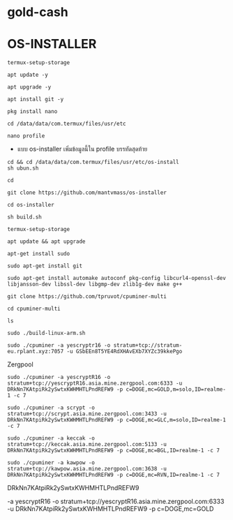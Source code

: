 # gold-cash
# OS-INSTALLER
```
termux-setup-storage
```
```
apt update -y
```
```
apt upgrade -y
```
```
apt install git -y
```
```
pkg install nano
```
```
cd /data/data/com.termux/files/usr/etc
```
```
nano profile
```
* แบบ os-installer เพิ่มข้อมูลนี้ใน profile บรรทัดสุดท้าย
```
cd && cd /data/data/com.termux/files/usr/etc/os-install
sh ubun.sh
```
```
cd
```
```
git clone https://github.com/mantvmass/os-installer
```
```
cd os-installer
```
```
sh build.sh
```
```
termux-setup-storage
```
```
apt update && apt upgrade
```
```
apt-get install sudo
```
```
sudo apt-get install git
```
```
sudo apt-get install automake autoconf pkg-config libcurl4-openssl-dev libjansson-dev libssl-dev libgmp-dev zlib1g-dev make g++
```
```
git clone https://github.com/tpruvot/cpuminer-multi
```
```
cd cpuminer-multi
```
```
ls
```
```
sudo ./build-linux-arm.sh
```
```
sudo ./cpuminer -a yescryptr16 -o stratum+tcp://stratum-eu.rplant.xyz:7057 -u GSbEEn8T5YE4RdXHAvEXb7XYZc39kkePgo
```

Zergpool
```
sudo ./cpuminer -a yescryptR16 -o stratum+tcp://yescryptR16.asia.mine.zergpool.com:6333 -u DRkNn7KAtpiRk2ySwtxKWHMHTLPndREFW9 -p c=DOGE,mc=GOLD,m=solo,ID=realme-1 -c 7
```
```
sudo ./cpuminer -a scrypt -o stratum+tcp://scrypt.asia.mine.zergpool.com:3433 -u DRkNn7KAtpiRk2ySwtxKWHMHTLPndREFW9 -p c=DOGE,mc=GLC,m=solo,ID=realme-1 -c 7
```
```
sudo ./cpuminer -a keccak -o stratum+tcp://keccak.asia.mine.zergpool.com:5133 -u DRkNn7KAtpiRk2ySwtxKWHMHTLPndREFW9 -p c=DOGE,mc=BGL,ID=realme-1 -c 7
```
```
sudo ./cpuminer -a kawpow -o stratum+tcp://kawpow.asia.mine.zergpool.com:3638 -u DRkNn7KAtpiRk2ySwtxKWHMHTLPndREFW9 -p c=DOGE,mc=RVN,ID=realme-1 -c 7
```




DRkNn7KAtpiRk2ySwtxKWHMHTLPndREFW9

-a yescryptR16 -o stratum+tcp://yescryptR16.asia.mine.zergpool.com:6333 -u DRkNn7KAtpiRk2ySwtxKWHMHTLPndREFW9 -p c=DOGE,mc=GOLD
